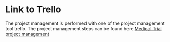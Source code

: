 
# Link to Trello

The project management is performed with one of the project management tool trello. The project management steps can be found here [Medical Trial project management](https://trello.com/b/EJ6RMfqW/medtrial-project)
